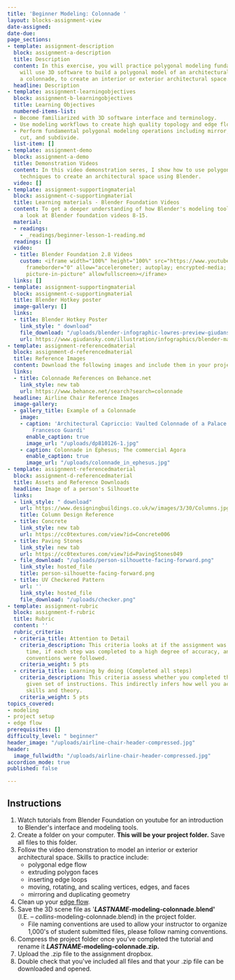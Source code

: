 ```yaml
---
title: 'Beginner Modeling: Colonnade '
layout: blocks-assignment-view
date-assigned: 
date-due: 
page_sections:
- template: assignment-description
  block: assignment-a-description
  title: Description
  content: In this exercise, you will practice polygonal modeling fundamentals and
    will use 3D software to build a polygonal model of an architectural feature, called
    a colonnade, to create an interior or exterior architectural space.
  headline: Description
- template: assignment-learningobjectives
  block: assignment-b-learningobjectives
  title: Learning Objectives
  numbered-items-list:
  - Become familiarized with 3D software interface and terminology.
  - Use modeling workflows to create high quality topology and edge flow.
  - Perform fundamental polygonal modeling operations including mirror, extrude, loop
    cut, and subdivide.
  list-item: []
- template: assignment-demo
  block: assignment-a-demo
  title: Demonstration Videos
  content: In this video demonstration seres, I show how to use polygonal modeling
    techniques to create an architectural space using Blender.
  video: []
- template: assignment-supportingmaterial
  block: assignment-c-supportingmaterial
  title: Learning materials - Blender Foundation Videos
  content: To get a deeper understanding of how Blender's modeling tools work, have
    a look at Blender foundation videos 8-15.
  material:
  - readings:
    - _readings/beginner-lesson-1-reading.md
  readings: []
  video:
  - title: Blender Foundation 2.8 Videos
    custom: <iframe width="100%" height="100%" src="https://www.youtube-nocookie.com/embed/videoseries?list=PLa1F2ddGya_-UvuAqHAksYnB0qL9yWDO6"
      frameborder="0" allow="accelerometer; autoplay; encrypted-media; gyroscope;
      picture-in-picture" allowfullscreen></iframe>
  links: []
- template: assignment-supportingmaterial
  block: assignment-c-supportingmaterial
  title: Blender Hotkey poster
  image-gallery: []
  links:
  - title: Blender Hotkey Poster
    link_style: " download"
    file_download: "/uploads/blender-infographic-lowres-preview-giudansky.jpg"
    url: https://www.giudansky.com/illustration/infographics/blender-map
- template: assignment-referencedmaterial
  block: assignment-d-referencedmaterial
  title: Reference Images
  content: Download the following images and include them in your project folder.
  links:
  - title: Colonnade References on Behance.net
    link_style: new tab
    url: https://www.behance.net/search?search=colonnade
  headline: Airline Chair Reference Images
  image-gallery:
  - gallery_title: Example of a Colonnade
    image:
    - caption: 'Architectural Capriccio: Vaulted Colonnade of a Palace (1712–93) by
        Francesco Guardi'
      enable_caption: true
      image_url: "/uploads/dp810126-1.jpg"
    - caption: Colonnade in Ephesus; The commercial Agora
      enable_caption: true
      image_url: "/uploads/colonnade_in_ephesus.jpg"
- template: assignment-referencedmaterial
  block: assignment-d-referencedmaterial
  title: Assets and Reference Downloads
  headline: Image of a person's Silhouette
  links:
  - link_style: " download"
    url: https://www.designingbuildings.co.uk/w/images/3/30/Columns.jpg
    title: Column Design Reference
  - title: Concrete
    link_style: new tab
    url: https://cc0textures.com/view?id=Concrete006
  - title: Paving Stones
    link_style: new tab
    url: https://cc0textures.com/view?id=PavingStones049
  - file_download: "/uploads/person-silhouette-facing-forward.png"
    link_style: hosted_file
    title: person-silhouette-facing-forward.png
  - title: UV Checkered Pattern
    url: ''
    link_style: hosted_file
    file_download: "/uploads/checker.png"
- template: assignment-rubric
  block: assignment-f-rubric
  title: Rubric
  content: ''
  rubric_criteria:
  - criteria_title: Attention to Detail
    criteria_description: This criteria looks at if the assignment was submitted on
      time, if each step was completed to a high degree of accuracy, and if file naming
      conventions were followed.
    criteria_weight: 5 pts
  - criteria_title: Learning by doing (Completed all steps)
    criteria_description: This criteria assess whether you completed the assignment's
      given set of instructions. This indirectly infers how well you acquired foundational
      skills and theory.
    criteria_weight: 5 pts
topics_covered:
- modeling
- project setup
- edge flow
prerequisites: []
difficulty_level: " beginner"
header_image: "/uploads/airline-chair-header-compressed.jpg"
header:
  image_fullwidth: "/uploads/airline-chair-header-compressed.jpg"
accordion_mode: true
published: false

---
```

## Instructions

1. Watch tutorials from Blender Foundation on youtube for an introduction to Blender's interface and modeling tools.
2. Create a folder on your computer. **This will be your project folder.** Save all files to this folder.
3. Follow the video demonstration to model an interior or exterior architectural space. Skills to practice include:
   * polygonal edge flow
   * extruding polygon faces
   * inserting edge loops
   * moving, rotating, and scaling vertices, edges, and faces
   * mirroring and duplicating geometry
4. Clean up your [edge flow](https://www.youtube.com/watch?v=Lip59doQQRk).
5. Save the 3D scene file as '**_LASTNAME_-modeling-colonnade.blend'** (I.E. – _collins_-modeling-colonnade.blend) in the project folder.
   * File naming conventions are used to allow your instructor to organize 1,000's of student submitted files, please follow naming conventions.
6. Compress the project folder once you’ve completed the tutorial and rename it **_LASTNAME_-modeling-colonnade.zip.**
7. Upload the .zip file to the assignment dropbox.
8. Double check that you've included all files and that your .zip file can be downloaded and opened.